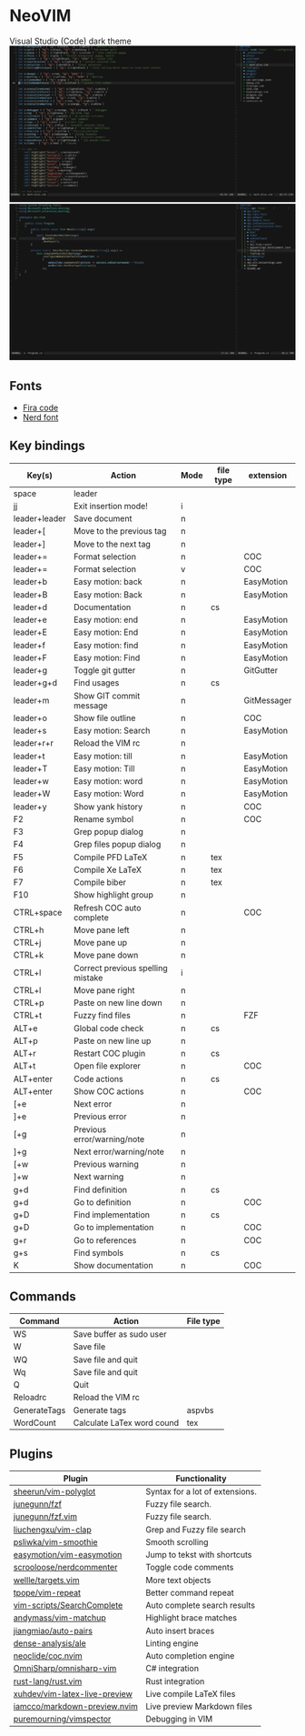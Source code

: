 # NeoVIM

Visual Studio (Code) dark theme
![vim1](images/vim1.png)
![vim2](images/vim2.png)

## Fonts
* [Fira code](https://github.com/tonsky/FiraCode)
* [Nerd font](https://github.com/ryanoasis/nerd-fonts)


## Key bindings

| Key(s)           | Action                             | Mode  | file type | extension     |
| ---------------- | ---------------------------------- | ----- | --------- | ------------- |
| space            | leader                             |       |           |               |
| jj               | Exit insertion mode!               | i     |           |               |
| leader+leader    | Save document                      | n     |           |               |
| leader+[         | Move to the previous tag           | n     |           |               |
| leader+]         | Move to the next tag               | n     |           |               |
| leader+=         | Format selection                   | n     |           | COC           |
| leader+=         | Format selection                   | v     |           | COC           |
| leader+b         | Easy motion: back                  | n     |           | EasyMotion    |
| leader+B         | Easy motion: Back                  | n     |           | EasyMotion    |
| leader+d         | Documentation                      | n     | cs        |               |
| leader+e         | Easy motion: end                   | n     |           | EasyMotion    |
| leader+E         | Easy motion: End                   | n     |           | EasyMotion    |
| leader+f         | Easy motion: find                  | n     |           | EasyMotion    |
| leader+F         | Easy motion: Find                  | n     |           | EasyMotion    |
| leader+g         | Toggle git gutter                  | n     |           | GitGutter     |
| leader+g+d       | Find usages                        | n     | cs        |               |
| leader+m         | Show GIT commit message            | n     |           | GitMessager   |
| leader+o         | Show file outline                  | n     |           | COC           |
| leader+s         | Easy motion: Search                | n     |           | EasyMotion    |
| leader+r+r       | Reload the VIM rc                  | n     |           |               |
| leader+t         | Easy motion: till                  | n     |           | EasyMotion    |
| leader+T         | Easy motion: Till                  | n     |           | EasyMotion    |
| leader+w         | Easy motion: word                  | n     |           | EasyMotion    |
| leader+W         | Easy motion: Word                  | n     |           | EasyMotion    |
| leader+y         | Show yank history                  | n     |           | COC           |
| F2               | Rename symbol                      | n     |           | COC           |
| F3               | Grep popup dialog                  | n     |           |               |
| F4               | Grep files popup dialog            | n     |           |               |
| F5               | Compile PFD LaTeX                  | n     | tex       |               |
| F6               | Compile Xe LaTeX                   | n     | tex       |               |
| F7               | Compile biber                      | n     | tex       |               |
| F10              | Show highlight group               | n     |           |               |
| CTRL+space       | Refresh COC auto complete          | n     |           | COC           |
| CTRL+h           | Move pane left                     | n     |           |               |
| CTRL+j           | Move pane up                       | n     |           |               |
| CTRL+k           | Move pane down                     | n     |           |               |
| CTRL+l           | Correct previous spelling mistake  | i     |           |               |
| CTRL+l           | Move pane right                    | n     |           |               |
| CTRL+p           | Paste on new line down             | n     |           |               |
| CTRL+t           | Fuzzy find files                   | n     |           | FZF           |
| ALT+e            | Global code check                  | n     | cs        |               |
| ALT+p            | Paste on new line up               | n     |           |               |
| ALT+r            | Restart COC plugin                 | n     | cs        |               |
| ALT+t            | Open file explorer                 | n     |           | COC           |
| ALT+enter        | Code actions                       | n     | cs        |               |
| ALT+enter        | Show COC actions                   | n     |           | COC           |
| [+e              | Next error                         | n     |           |               |
| ]+e              | Previous error                     | n     |           |               |
| [+g              | Previous error/warning/note        | n     |           |               |
| ]+g              | Next error/warning/note            | n     |           |               |
| [+w              | Previous warning                   | n     |           |               |
| ]+w              | Next warning                       | n     |           |               |
| g+d              | Find definition                    | n     | cs        |               |
| g+d              | Go to definition                   | n     |           | COC           |
| g+D              | Find implementation                | n     | cs        |               |
| g+D              | Go to implementation               | n     |           | COC           |
| g+r              | Go to references                   | n     |           | COC           |
| g+s              | Find symbols                       | n     | cs        |               |
| K                | Show documentation                 | n     |           | COC           |

## Commands
| Command       | Action                        | File type |
| ------------- | ----------------------------- | --------- |
| WS            | Save buffer as sudo user      |           |
| W             | Save file                     |           |
| WQ            | Save file and quit            |           |
| Wq            | Save file and quit            |           |
| Q             | Quit                          |           |
| Reloadrc      | Reload the VIM rc             |           |
| GenerateTags  | Generate tags                 | aspvbs    |
| WordCount     | Calculate LaTex word cound    | tex       |

## Plugins
| Plugin                                                                            | Functionality                     |
| --------------------------------------------------------------------------------- | --------------------------------- |
| [sheerun/vim-polyglot](https://github.com/sheerun/vim-polyglot)                   | Syntax for a lot of extensions.   |
| [junegunn/fzf](https://github.com/junegunn/fzf)                                   | Fuzzy file search.                |
| [junegunn/fzf.vim](https://github.com/junegunn/fzf.vim)                           | Fuzzy file search.                |
| [liuchengxu/vim-clap](https://github.com/liuchengxu/vim-clap)                     | Grep and Fuzzy file search        |
| [psliwka/vim-smoothie](https://github.com/psliwka/vim-smoothie)                   | Smooth scrolling                  |
| [easymotion/vim-easymotion](https://github.com/easymotion/vim-easymotion)         | Jump to tekst with shortcuts      |
| [scrooloose/nerdcommenter](https://github.com/scrooloose/nerdcommenter)           | Toggle code comments              |
| [wellle/targets.vim](https://github.com/wellle/targets.vim)                       | More text objects                 |
| [tpope/vim-repeat](https://github.com/tpope/vim-repeat)                           | Better command repeat             |
| [vim-scripts/SearchComplete](https://github.com/vim-scripts/SearchComplete)       | Auto complete search results      |
| [andymass/vim-matchup](https://github.com/andymass/vim-matchup)                   | Highlight brace matches           |
| [jiangmiao/auto-pairs](https://github.com/jiangmiao/auto-pairs)                   | Auto insert braces                |
| [dense-analysis/ale](https://github.com/dense-analysis/ale)                       | Linting engine                    |
| [neoclide/coc.nvim](https://github.com/neoclide/coc.nvim)                         | Auto completion engine            |
| [OmniSharp/omnisharp-vim](https://github.com/OmniSharp/omnisharp-vim)             | C# integration                    |
| [rust-lang/rust.vim](https://github.com/rust-lang/rust.vim)                       | Rust integration                  |
| [xuhdev/vim-latex-live-preview](https://github.com/xuhdev/vim-latex-live-preview) | Live compile LaTeX files          |
| [iamcco/markdown-preview.nvim](https://github.com/iamcco/markdown-preview.nvim)   | Live preview Markdown files       |
| [puremourning/vimspector](https://github.com/puremourning/vimspector)             | Debugging in VIM                  |

